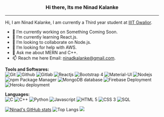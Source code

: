 ### <div align="center"> Hi there, Its me Ninad Kalanke </div>
<hr/>

Hi, I am Ninad Kalanke, I am currently a Third year student at [IIIT Gwalior](http://www.iiitm.ac.in/index.php/en/).

- 🔭 I’m currently working on Something Coming Soon.
- 🌱 I’m currently learning React.js.
- 👯 I’m looking to collaborate on Node.js.
- 🤔 I’m looking for help with AWS.
- 💬 Ask me about MERN and C++.
- 📫 Reach me here  Email: [ninadkalanke@gmail.com](mailto:ninadkalanke@gmail.com).

**Tools and Softwares:**  
<img title="Git" src="https://img.icons8.com/color/40/000000/git.png"/> <img title="Github" src="https://img.icons8.com/fluency/40/000000/github.png"/>
<img title="Gitlab" src="https://img.icons8.com/color/40/000000/gitlab.png"/> 
<img title="Reactjs" src="https://img.icons8.com/color/40/000000/react-native.png"/> 
<img title="Bootstrap 4" src="https://img.icons8.com/color/40/000000/bootstrap.png"/> 
<img title="Material-UI" src="https://img.icons8.com/color/40/000000/material-ui.png"/> 
<img title="Nodejs" src="https://img.icons8.com/color/50/000000/nodejs.png"/> 
<img title="npm Package Manager" src="https://img.icons8.com/color/40/000000/npm.png"/>
<img title="MongoDB database" src="https://img.icons8.com/color/40/000000/mongodb.png"/> 
<img title="Firebase Deployment" src="https://img.icons8.com/color/40/000000/firebase.png"/>
<img title="Heroku deployment" src="https://img.icons8.com/color/40/000000/heroku.png"/> 


**Languages:**  
<img title="C" src="https://img.icons8.com/color/40/000000/c-programming.png"/> <img title="C++" src="https://img.icons8.com/color/40/000000/c-plus-plus-logo.png"/>
<img title="Python" src="https://img.icons8.com/fluency/40/000000/python.png"/> 
<img title="Javascript" src="https://img.icons8.com/color/40/000000/javascript.png"/> 
<img title="HTML 5" src="https://img.icons8.com/color/40/000000/html-5--v1.png"/> 
<img title="CSS 3" src="https://img.icons8.com/color/40/000000/css3.png"/> 
<img title="SQL" src="https://img.icons8.com/color/40/000000/sql.png"/> 

[![Ninad's GitHub stats](https://github-readme-stats.vercel.app/api?username=ninad-0408&show_icons=true&theme=radical)](https://github.com/ninad-0408/github-readme-stats)
![Top Langs](https://github-readme-stats.vercel.app/api/top-langs/?username=ninad-0408&hide=css,html&theme=tokyonight)
![](https://komarev.com/ghpvc/?username=ninad-0408&color=dc143c)

